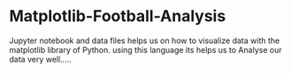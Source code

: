# Matplotlib-Football-Analysis

Jupyter notebook and data files helps us on how to visualize data with the matplotlib library of Python.
using this language its helps us to Analyse our data very well.....
